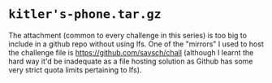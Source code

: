 # `kitler's-phone.tar.gz`

The attachment (common to every challenge in this series) is too big to include in a github repo without using lfs. One of the "mirrors" I used to host the challenge file is https://github.com/savsch/chall (although I learnt the hard way it'd be inadequate as a file hosting solution as Github has some very strict quota limits pertaining to lfs).